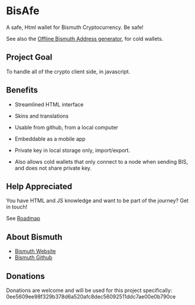 # BisAfe

A safe, Html wallet for Bismuth Cryptocurrency.
Be safe!

See also the [Offline Bismuth Address generator](./Generator/), for cold wallets.


## Project Goal

To handle all of the crypto client side, in javascript.


## Benefits

- Streamlined HTML interface
- Skins and translations
- Usable from github, from a local computer
- Embeddable as a mobile app
- Private key in local storage only, import/export.

- Also allows cold wallets that only connect to a node when sending BIS, and does not share private key.


## Help Appreciated

You have HTML and JS knowledge and want to be part of the journey? Get in touch!

See [Roadmap](https://github.com/EggPool/BisAfe/blob/master/Roadmap.md)

## About Bismuth

- [Bismuth Website](http://bismuth.cz/)
- [Bismuth Github](https://github.com/hclivess/Bismuth)

## Donations

Donations are welcome and will be used for this project specifically: 0ee5609ee98f329b378d6a520afc8dec56092511ddc7ae00e0b790ce
